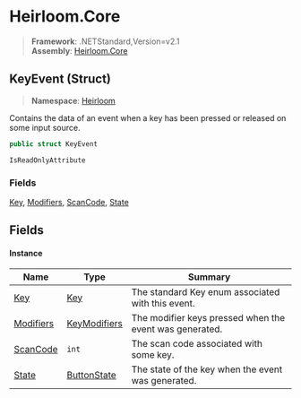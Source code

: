 # Heirloom.Core

> **Framework**: .NETStandard,Version=v2.1  
> **Assembly**: [Heirloom.Core][0]

## KeyEvent (Struct)

> **Namespace**: [Heirloom][0]

Contains the data of an event when a key has been pressed or released on some input source.

```cs
public struct KeyEvent
```

`IsReadOnlyAttribute`

### Fields

[Key][1], [Modifiers][2], [ScanCode][3], [State][4]

## Fields

#### Instance

| Name           | Type              | Summary                                                 |
|----------------|-------------------|---------------------------------------------------------|
| [Key][1]       | [Key][5]          | The standard Key enum associated with this event.       |
| [Modifiers][2] | [KeyModifiers][6] | The modifier keys pressed when the event was generated. |
| [ScanCode][3]  | `int`             | The scan code associated with some key.                 |
| [State][4]     | [ButtonState][7]  | The state of the key when the event was generated.      |

[0]: ../../Heirloom.Core.md
[1]: KeyEvent/Key.md
[2]: KeyEvent/Modifiers.md
[3]: KeyEvent/ScanCode.md
[4]: KeyEvent/State.md
[5]: Key.md
[6]: KeyModifiers.md
[7]: ButtonState.md

